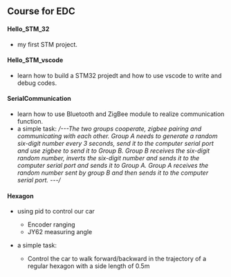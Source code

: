 ## Course for EDC

#### Hello_STM_32
* my first STM project.

#### Hello_STM_vscode
* learn how to build a STM32 projedt and how to use vscode to write and debug codes.

#### SerialCommunication
* learn how to use Bluetooth and ZigBee module to realize communication function.
* a simple task:
  */---The two groups cooperate, zigbee pairing and communicating with each other.
Group A needs to generate a random six-digit number every 3 seconds, send it to the computer serial port and use zigbee to send it to Group B. Group B receives the six-digit random number, inverts the six-digit number and sends it to the computer serial port and sends it to Group A. Group A receives the random number sent by group B and then sends it to the computer serial port. ---/*

#### Hexagon
* using pid to control our car
  * Encoder ranging
  * JY62 measuring angle

* a simple task:
  * Control the car to walk forward/backward in the trajectory of a regular hexagon with a side length of 0.5m
